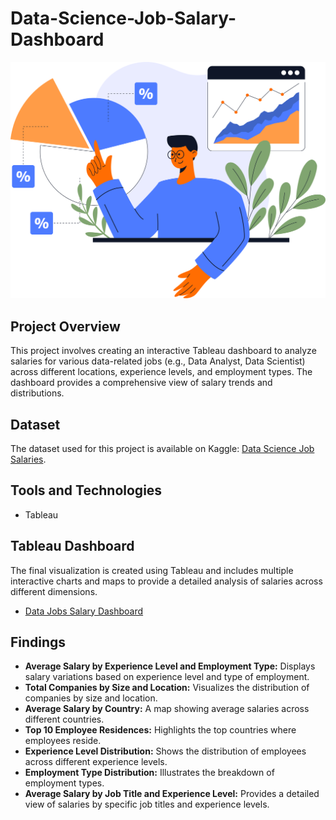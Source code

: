 # Data-Science-Job-Salary-Dashboard
![Dashboard Screenshot](data-analysis-concept-illustration-flat-vector-design-statistical-and-data-analysis-for-business-finance-investment-concept-taking-part-in-business-activities-free-png.webp)

## Project Overview
This project involves creating an interactive Tableau dashboard to analyze salaries for various data-related jobs (e.g., Data Analyst, Data Scientist) across different locations, experience levels, and employment types. The dashboard provides a comprehensive view of salary trends and distributions.

## Dataset
The dataset used for this project is available on Kaggle: [Data Science Job Salaries](https://www.kaggle.com/datasets/ruchi798/data-science-job-salaries).

## Tools and Technologies
- Tableau

## Tableau Dashboard
The final visualization is created using Tableau and includes multiple interactive charts and maps to provide a detailed analysis of salaries across different dimensions.
- [Data Jobs Salary Dashboard](https://public.tableau.com/app/profile/anusree.o.r/viz/DataScienceJobSalaryAnalysis_17407685268370/Dashboard1)

## Findings
- **Average Salary by Experience Level and Employment Type:** Displays salary variations based on experience level and type of employment.
- **Total Companies by Size and Location:** Visualizes the distribution of companies by size and location.
- **Average Salary by Country:** A map showing average salaries across different countries.
- **Top 10 Employee Residences:** Highlights the top countries where employees reside.
- **Experience Level Distribution:** Shows the distribution of employees across different experience levels.
- **Employment Type Distribution:** Illustrates the breakdown of employment types.
- **Average Salary by Job Title and Experience Level:** Provides a detailed view of salaries by specific job titles and experience levels.
